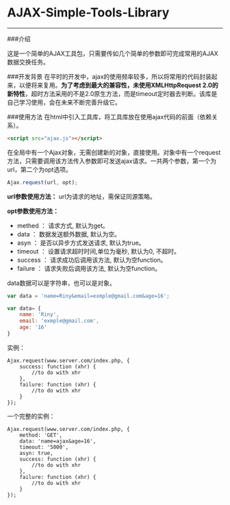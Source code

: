 # AJAX-Simple-Tools-Library
---
###介绍

这是一个简单的AJAX工具包，只需要传如几个简单的参数即可完成常用的AJAX数据交换任务。

###开发背景
在平时的开发中，ajax的使用频率较多，所以将常用的代码封装起来，以便将来复用。**为了考虑到最大的兼容性，未使用XMLHttpRequest 2.0的新特性**，超时方法采用的不是2.0原生方法，而是timeout定时器去判断。该库是自己学习使用，会在未来不断完善升级它。

###使用方法
在html中引入工具库，将工具库放在使用ajax代码的前面（依赖关系）。
```html
<script src="ajax.js"></script>
```

在全局中有一个Ajax对象，无需创建新的对象，直接使用。对象中有一个request方法，只需要调用该方法传入参数即可发送ajax请求。一共两个参数，第一个为url，第二个为opt选项。
```javascript
Ajax.request(url, opt);
```
**url参数使用方法：**
url为请求的地址，需保证同源策略。

**opt参数使用方法：**

- methed ： 请求方式, 默认为get。
- data ： 数据发送额外数据, 默认为空。
- asyn ： 是否以异步方式发送请求, 默认为true。
- timeout ： 设置请求超时时间,单位为毫秒, 默认为0, 不超时。
- success ： 请求成功后调用该方法, 默认为空function。
- failure ： 请求失败后调用该方法, 默认为空function。

data数据可以是字符串，也可以是对象。
```javascript
var data = 'name=Riny&email=exmple@gmail.com&age=16';

var data= {
    name: 'Riny',
    email: 'exmple@gmail.com',
    age: '16'
}
```
实例：
```
Ajax.request(www.server.com/index.php, {
    success: function (xhr) {
        //to do with xhr
    },
    failure: function (xhr) {
        //to do with xhr
    }
});
```

一个完整的实例：
```
Ajax.request(www.server.com/index.php, {
    method: 'GET',
    data: 'name=ajax&age=16',
    timeout: '5000',
    asyn: true,
    success: function (xhr) {
        //to do with xhr
    },
    failure: function (xhr) {
        //to do with xhr
    }
});
```